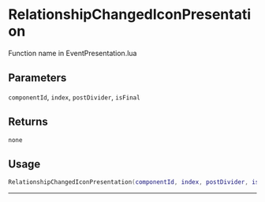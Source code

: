 # RelationshipChangedIconPresentation
Function name in EventPresentation.lua
## Parameters
`componentId`, `index`, `postDivider`, `isFinal`
## Returns
`none`
## Usage
```lua
RelationshipChangedIconPresentation(componentId, index, postDivider, isFinal)
```
---
